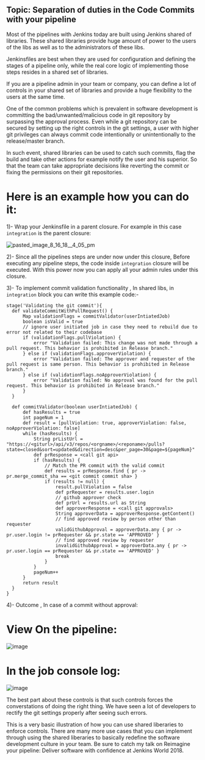 ## Topic: Separation of duties in the Code Commits with your pipeline

Most of the pipelines with Jenkins today are built using Jenkins shared of libraries. These shared libraries provide huge amount of power to the users of the libs as well as to the administrators of these libs.

Jenkinsfiles are best when they are used for configuration and defining the stages of a pipeline only, while the real core logic of implementing those steps resides in a shared set of libraries.

If you are a pipeline admin in your team or company, you can define a lot of controls in your shared set of libraries and provide a huge flexibility to the users at the same time.

One of the common problems which is prevalent in software development is committing the bad/unwanted/malicious code in git repository by surpassing the approval process. Even while a git repository can be secured by setting up the right controls in the git settings, a user with higher git privileges can always commit code intentionally or unintentionally to the release/master branch.

In such event, shared libraries can be used to catch such commits, flag the build and take other actions for example notify the user and his superior.
So that the team can take appropriate decisions like reverting the commit or fixing the permissions on their git repositories.

# Here is an example how you can do it:

1)- Wrap your Jenkinsfile in a parent closure. For example in this case `integration` is the parent closure: 


![pasted_image_8_16_18__4_05_pm](https://user-images.githubusercontent.com/11368123/44235324-b631ed80-a16e-11e8-9d99-d31722ba9d74.png)

2)- Since all the pipelines steps are under now under this closure, Before executing any pipeline steps, the code inside `integration` closure will be executed. With this power now you can apply all your admin rules under this closure.

3)- To implement commit validation functionality , In shared libs, in `integration` block you can write this example code:- 

```
stage('Validating the git commit'){
  def validateCommitWithPullRequest() {
      Map validationFlags = commitValidator(userIntiatedJob)
      boolean isValid = true
      // ignore user initiated job in case they need to rebuild due to error not related to their codebase
      if (validationFlags.pullViolation) {
          error "Validation failed: This change was not made through a pull request. This behavior is prohibited in Release branch."
      } else if (validationFlags.approverViolation) {
          error "Validation failed: The approver and requester of the pull request is same person. This behavior is prohibited in Release branch."
      } else if (validationFlags.noApproverViolation) {
          error "Validation failed: No approval was found for the pull request. This behavior is prohibited in Release branch."
      }
  }
  
  def commitValidator(boolean userIntiatedJob) {
      def hasResults = true
      int pageNum = 1
      def result = [pullViolation: true, approverViolation: false, noApproverViolation: false]
      while (hasResults) {
          String prListUrl = "https://<giturl>/api/v3/repos/<orgname>/<reponame>/pulls?state=closed&sort=updated&direction=desc&per_page=30&page=${pageNum}"
          def prResponse = <call git api>
          if (hasResults) {
              // Match the PR commit with the valid commit
              def results = prResponse.find { pr -> pr.merge_commit_sha == <git commit commit sha> }
              if (results != null) {
                  result.pullViolation = false
                  def prRequester = results.user.login
                  // github approver check
                  def prUrl = results.url as String
                  def approverResponse = <call git approvals>
                  String approverData = approverResponse.getContent()
                  // find approved review by person other than requester
                  validGithubApproval = approverData.any { pr -> pr.user.login != prRequester && pr.state == 'APPROVED' }
                  // find approved review by requester
                  invalidGithubApproval = approverData.any { pr -> pr.user.login == prRequester && pr.state == 'APPROVED' }
                  break
              }
          }
          pageNum++
      }
      return result
  }
}  
```

4)- Outcome , In case of a commit without approval: 


# View On the pipeline: 
![image](https://user-images.githubusercontent.com/11368123/44236639-50943000-a173-11e8-8d04-4ca83cb69275.png)


# In the job console log:
![image](https://user-images.githubusercontent.com/11368123/44236754-b2549a00-a173-11e8-9bb5-ff0a059d3546.png)



The best part about these controls is that such controls forces the converstations of doing the right thing. We have seen a lot of developers to rectify the git settings properly after seeing such errors.

This is a very basic illustration of how you can use shared liberaries to enforce controls. There are many more use cases that you can implement through using the shared liberaries to basically redefine the software development culture in your team.
Be sure to catch my talk on Reimagine your pipeline: Deliver software with confidence at Jenkins World 2018. 
